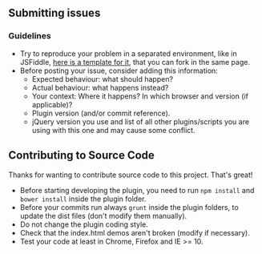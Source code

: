 ## Submitting issues

### Guidelines
- Try to reproduce your problem in a separated environment, like in JSFiddle, [here is a template for it](http://jsfiddle.net/mjolnic/0vopxm13/), that you can fork in the same page.
- Before posting your issue, consider adding this information:
  * Expected behaviour: what should happen?
  * Actual behaviour: what happens instead?
  * Your context: Where it happens? In which browser and version (if applicable)?
  * Plugin version (and/or commit reference).
  * jQuery version you use and list of all other plugins/scripts you are using with this one and may cause some conflict.
  
## Contributing to Source Code

Thanks for wanting to contribute source code to this project. That's great!

- Before starting developing the plugin, you need to run `npm install` and `bower install` inside the plugin folder.
- Before your commits run always `grunt` inside the plugin folders, to update the dist files (don't modify them manually).
- Do not change the plugin coding style.
- Check that the index.html demos aren't broken (modify if necessary).
- Test your code at least in Chrome, Firefox and IE >= 10.
